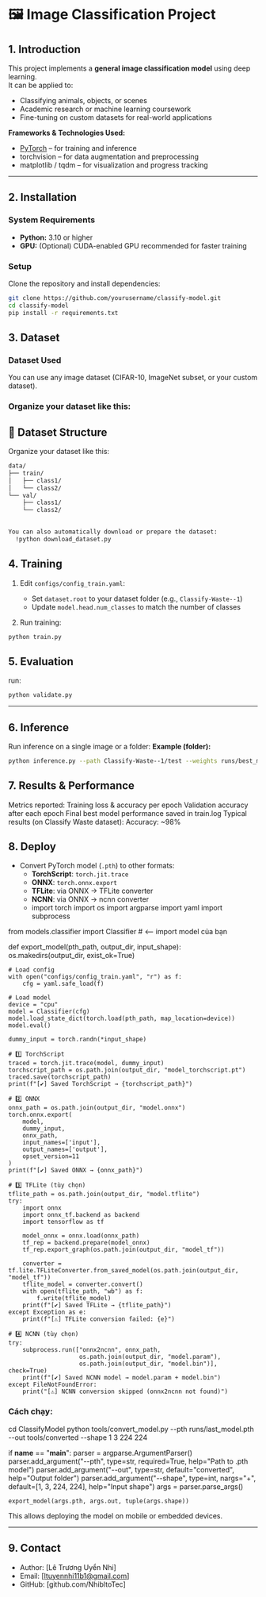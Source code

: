 # 🖼️ Image Classification Project

## 1. Introduction
This project implements a **general image classification model** using deep learning.  
It can be applied to:
- Classifying animals, objects, or scenes
- Academic research or machine learning coursework
- Fine-tuning on custom datasets for real-world applications

**Frameworks & Technologies Used:**
- [PyTorch](https://pytorch.org/) – for training and inference
- torchvision – for data augmentation and preprocessing
- matplotlib / tqdm – for visualization and progress tracking


---

## 2. Installation

### System Requirements
- **Python:** 3.10 or higher  
- **GPU:** (Optional) CUDA-enabled GPU recommended for faster training

### Setup
Clone the repository and install dependencies:

```bash
git clone https://github.com/yourusername/classify-model.git
cd classify-model
pip install -r requirements.txt
```

## 3. Dataset

### Dataset Used
You can use any image dataset (CIFAR-10, ImageNet subset, or your custom dataset).

### Organize your dataset like this:

## 📂 Dataset Structure

Organize your dataset like this:

```bash
data/
├── train/
│   ├── class1/
│   └── class2/
└── val/
    ├── class1/
    └── class2/

    
You can also automatically download or prepare the dataset:
  !python download_dataset.py
```
## 4. Training

1. Edit `configs/config_train.yaml`:
   - Set `dataset.root` to your dataset folder (e.g., `Classify-Waste--1`)
   - Update `model.head.num_classes` to match the number of classes

2. Run training:
```bash
python train.py
```
## 5. Evaluation
run:
```bash
python validate.py
```

---

## 6. Inference
Run inference on a single image or a folder:
**Example (folder):**
```bash
python inference.py --path Classify-Waste--1/test --weights runs/best_model.pth
```
## 7. Results & Performance
Metrics reported:
Training loss & accuracy per epoch
Validation accuracy after each epoch
Final best model performance saved in train.log
Typical results (on Classify Waste dataset):
Accuracy: ~98%

## 8. Deploy
- Convert PyTorch model (`.pth`) to other formats:
  - **TorchScript**: `torch.jit.trace`
  - **ONNX**: `torch.onnx.export`
  - **TFLite**: via ONNX → TFLite converter
  - **NCNN**: via ONNX → ncnn converter
  - import torch
import os
import argparse
import yaml
import subprocess

from models.classifier import Classifier  # <-- import model của bạn

def export_model(pth_path, output_dir, input_shape):
    os.makedirs(output_dir, exist_ok=True)

    # Load config
    with open("configs/config_train.yaml", "r") as f:
        cfg = yaml.safe_load(f)

    # Load model
    device = "cpu"
    model = Classifier(cfg)
    model.load_state_dict(torch.load(pth_path, map_location=device))
    model.eval()

    dummy_input = torch.randn(*input_shape)

    # 1️⃣ TorchScript
    traced = torch.jit.trace(model, dummy_input)
    torchscript_path = os.path.join(output_dir, "model_torchscript.pt")
    traced.save(torchscript_path)
    print(f"[✔] Saved TorchScript → {torchscript_path}")

    # 2️⃣ ONNX
    onnx_path = os.path.join(output_dir, "model.onnx")
    torch.onnx.export(
        model,
        dummy_input,
        onnx_path,
        input_names=['input'],
        output_names=['output'],
        opset_version=11
    )
    print(f"[✔] Saved ONNX → {onnx_path}")

    # 3️⃣ TFLite (tùy chọn)
    tflite_path = os.path.join(output_dir, "model.tflite")
    try:
        import onnx
        import onnx_tf.backend as backend
        import tensorflow as tf

        model_onnx = onnx.load(onnx_path)
        tf_rep = backend.prepare(model_onnx)
        tf_rep.export_graph(os.path.join(output_dir, "model_tf"))

        converter = tf.lite.TFLiteConverter.from_saved_model(os.path.join(output_dir, "model_tf"))
        tflite_model = converter.convert()
        with open(tflite_path, "wb") as f:
            f.write(tflite_model)
        print(f"[✔] Saved TFLite → {tflite_path}")
    except Exception as e:
        print(f"[⚠] TFLite conversion failed: {e}")

    # 4️⃣ NCNN (tùy chọn)
    try:
        subprocess.run(["onnx2ncnn", onnx_path, 
                        os.path.join(output_dir, "model.param"), 
                        os.path.join(output_dir, "model.bin")], check=True)
        print(f"[✔] Saved NCNN model → model.param + model.bin")
    except FileNotFoundError:
        print("[⚠] NCNN conversion skipped (onnx2ncnn not found)")
### Cách chạy:
cd ClassifyModel
python tools/convert_model.py --pth runs/last_model.pth --out tools/converted --shape 1 3 224 224

if __name__ == "__main__":
    parser = argparse.ArgumentParser()
    parser.add_argument("--pth", type=str, required=True, help="Path to .pth model")
    parser.add_argument("--out", type=str, default="converted", help="Output folder")
    parser.add_argument("--shape", type=int, nargs="+", default=[1, 3, 224, 224], help="Input shape")
    args = parser.parse_args()

    export_model(args.pth, args.out, tuple(args.shape))


This allows deploying the model on mobile or embedded devices.

---

## 9. Contact
- Author: [Lê Trương Uyển Nhi]  
- Email: [ltuyennhi11b1@gmail.com]  
- GitHub: [github.com/NhibltoTec]



